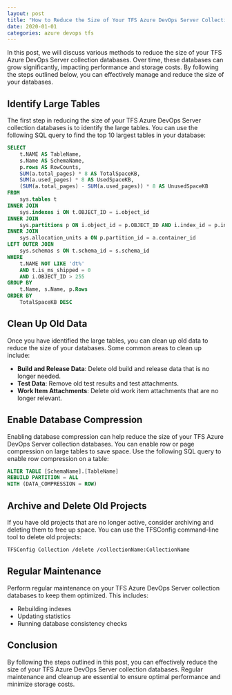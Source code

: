 ```yaml
---
layout: post
title: "How to Reduce the Size of Your TFS Azure DevOps Server Collection Databases"
date: 2020-01-01
categories: azure devops tfs
---
```


In this post, we will discuss various methods to reduce the size of your TFS Azure DevOps Server collection databases. Over time, these databases can grow significantly, impacting performance and storage costs. By following the steps outlined below, you can effectively manage and reduce the size of your databases.

## Identify Large Tables

The first step in reducing the size of your TFS Azure DevOps Server collection databases is to identify the large tables. You can use the following SQL query to find the top 10 largest tables in your database:

```sql
SELECT 
    t.NAME AS TableName,
    s.Name AS SchemaName,
    p.rows AS RowCounts,
    SUM(a.total_pages) * 8 AS TotalSpaceKB,
    SUM(a.used_pages) * 8 AS UsedSpaceKB,
    (SUM(a.total_pages) - SUM(a.used_pages)) * 8 AS UnusedSpaceKB
FROM 
    sys.tables t
INNER JOIN      
    sys.indexes i ON t.OBJECT_ID = i.object_id
INNER JOIN 
    sys.partitions p ON i.object_id = p.OBJECT_ID AND i.index_id = p.index_id
INNER JOIN 
    sys.allocation_units a ON p.partition_id = a.container_id
LEFT OUTER JOIN 
    sys.schemas s ON t.schema_id = s.schema_id
WHERE 
    t.NAME NOT LIKE 'dt%' 
    AND t.is_ms_shipped = 0
    AND i.OBJECT_ID > 255 
GROUP BY 
    t.Name, s.Name, p.Rows
ORDER BY 
    TotalSpaceKB DESC
```

## Clean Up Old Data

Once you have identified the large tables, you can clean up old data to reduce the size of your databases. Some common areas to clean up include:

- **Build and Release Data**: Delete old build and release data that is no longer needed.
- **Test Data**: Remove old test results and test attachments.
- **Work Item Attachments**: Delete old work item attachments that are no longer relevant.

## Enable Database Compression

Enabling database compression can help reduce the size of your TFS Azure DevOps Server collection databases. You can enable row or page compression on large tables to save space. Use the following SQL query to enable row compression on a table:

```sql
ALTER TABLE [SchemaName].[TableName]
REBUILD PARTITION = ALL
WITH (DATA_COMPRESSION = ROW)
```

## Archive and Delete Old Projects

If you have old projects that are no longer active, consider archiving and deleting them to free up space. You can use the TFSConfig command-line tool to delete old projects:

```sh
TFSConfig Collection /delete /collectionName:CollectionName
```

## Regular Maintenance

Perform regular maintenance on your TFS Azure DevOps Server collection databases to keep them optimized. This includes:

- Rebuilding indexes
- Updating statistics
- Running database consistency checks

## Conclusion

By following the steps outlined in this post, you can effectively reduce the size of your TFS Azure DevOps Server collection databases. Regular maintenance and cleanup are essential to ensure optimal performance and minimize storage costs.
